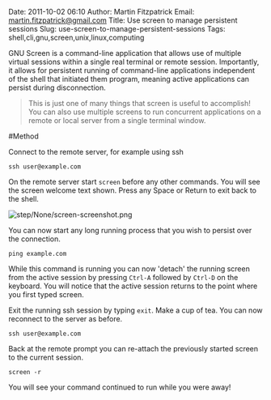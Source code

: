 Date: 2011-10-02 06:10
Author: Martin Fitzpatrick
Email: martin.fitzpatrick@gmail.com
Title: Use screen to manage persistent sessions
Slug: use-screen-to-manage-persistent-sessions
Tags: shell,cli,gnu,screen,unix,linux,computing

GNU Screen is a command-line application that allows use of multiple virtual sessions within a single real terminal or remote session. Importantly, it allows for persistent running of command-line applications independent of the shell that initiated them program, meaning active applications can persist during disconnection.




>This is just one of many things that screen is useful to accomplish! You can also use multiple screens to run concurrent applications on a remote or local server from a single terminal window.




#Method

Connect to the remote server, for example using ssh

    ssh user@example.com





On the remote server start `screen` before any other commands. You will see the screen welcome text shown. Press any Space or Return to exit back to the shell.

![step/None/screen-screenshot.png](/images/step/None/screen-screenshot.png)



You can now start any long running process that you wish to persist over the connection.

    ping example.com



While this command is running you can now 'detach' the running screen from the active session by pressing `Ctrl-A` followed by `Ctrl-D` on the keyboard. You will notice that the active session returns to the point where you first typed screen.



Exit the running ssh session by typing `exit`.  Make a cup of tea. You can now reconnect to the server as before.

    ssh user@example.com



Back at the remote prompt you can re-attach the previously started screen to the current session. 

    screen -r

You will see your command continued to run while you were away!







